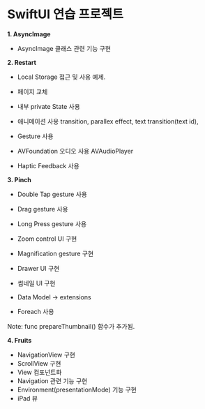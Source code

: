 # SwiftUI 연습 프로젝트

<b>1. AsyncImage</b> 
  - AsyncImage 클래스 관련 기능 구현

<b>2. Restart</b>
  - Local Storage 접근 및 사용 예제.
  - 페이지 교체
  - 내부 private State 사용
  - 애니메이션 사용
    transition,
    parallex effect,
    text transition(text id),
  - Gesture 사용

  - AVFoundation 오디오 사용
    AVAudioPlayer
    
  - Haptic Feedback 사용
  
<b>3. Pinch</b>
  - Double Tap gesture 사용
  - Drag gesture 사용
  - Long Press gesture 사용
  - Zoom control UI 구현
  - Magnification gesture 구현
  - Drawer UI 구현
  - 썸네일 UI 구현

  - Data Model -> extensions
  - Foreach 사용
  
  Note: func prepareThumbnail() 함수가 추가됨.
  
 <b>4. Fruits</b>
  - NavigationView 구현
  - ScrollView 구현
  - View 컴포넌트화
  - Navigation 관련 기능 구현
  - Environment(presentationMode) 기능 구현
  - iPad 뷰 

